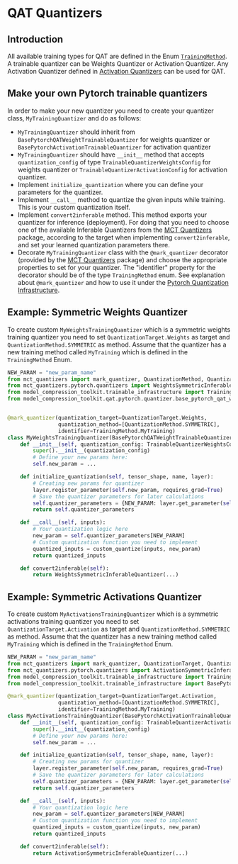 # QAT Quantizers

## Introduction
All available training types for QAT are defined in the Enum [`TrainingMethod`](../../trainable_infrastructure/common/training_method.py).
A trainable quantizer can be Weights Quantizer or Activation Quantizer.
Any Activation Quantizer defined in [Activation Quantizers](../../trainable_infrastructure/pytorch/activation_quantizers) can be used for QAT.


## Make your own Pytorch trainable quantizers
In order to make your new quantizer you need to create your quantizer class, `MyTrainingQuantizer` and do as follows:
   - `MyTrainingQuantizer` should inherit from `BasePytorchQATWeightTrainableQuantizer` for weights quantizer or `BasePytorchActivationTrainableQuantizer` for activation quantizer
   - `MyTrainingQuantizer` should have `__init__` method that accepts `quantization_config` of type `TrainableQuantizerWeightsConfig` for weights quantizer or `TrainableQuantizerActivationConfig` for activation quantizer.
   - Implement `initialize_quantization` where you can define your parameters for the quantizer.
   - Implement `__call__` method to quantize the given inputs while training. This is your custom quantization itself. 
   - Implement `convert2inferable` method. This method exports your quantizer for inference (deployment). For doing that you need to choose one of the available Inferable Quantizers from the [MCT Quantizers](https://github.com/sony/mct_quantizers) package, according to the target when implementing `convert2inferable`, and set your learned quantization parameters there. 
   - Decorate `MyTrainingQuantizer` class with the `@mark_quantizer` decorator (provided by the [MCT Quantizers](https://github.com/sony/mct_quantizers) package) and choose the appropriate properties to set for your quantizer. The "identifier" property for the decorator should be of the type `TrainingMethod`  enum. See explanation about `@mark_quantizer` and how to use it under the [Pytorch Quantization Infrastructure](../../trainable_infrastructure/pytorch/README.md).
   
## Example: Symmetric Weights Quantizer
To create custom `MyWeightsTrainingQuantizer` which is a symmetric weights training quantizer you need to set
`QuantizationTarget.Weights` as target and `QuantizationMethod.SYMMETRIC` as method.
Assume that the quantizer has a new training method called `MyTraining` which is defined in the `TrainingMethod` Enum.

```python
NEW_PARAM = "new_param_name"
from mct_quantizers import mark_quantizer, QuantizationMethod, QuantizationTarget
from mct_quantizers.pytorch.quantizers import WeightsSymmetricInferableQuantizer
from model_compression_toolkit.trainable_infrastructure import TrainingMethod, TrainableQuantizerWeightsConfig
from model_compression_toolkit.qat.pytorch.quantizer.base_pytorch_qat_weight_quantizer import BasePytorchQATWeightTrainableQuantizer


@mark_quantizer(quantization_target=QuantizationTarget.Weights,
                quantization_method=[QuantizationMethod.SYMMETRIC],
                identifier=TrainingMethod.MyTraining)
class MyWeightsTrainingQuantizer(BasePytorchQATWeightTrainableQuantizer):
    def __init__(self, quantization_config: TrainableQuantizerWeightsConfig):
        super().__init__(quantization_config)
        # Define your new params here:
        self.new_param = ...

    def initialize_quantization(self, tensor_shape, name, layer):
        # Creating new params for quantizer
        layer.register_parameter(self.new_param, requires_grad=True)
        # Save the quantizer parameters for later calculations
        self.quantizer_parameters = {NEW_PARAM: layer.get_parameter(self.new_param)}
        return self.quantizer_parameters

    def __call__(self, inputs):
        # Your quantization logic here
        new_param = self.quantizer_parameters[NEW_PARAM]
        # Custom quantization function you need to implement
        quantized_inputs = custom_quantize(inputs, new_param)
        return quantized_inputs

    def convert2inferable(self):
        return WeightsSymmetricInferableQuantizer(...)
```

## Example: Symmetric Activations Quantizer
To create custom `MyActivationsTrainingQuantizer` which is a symmetric activations training quantizer you need to set `QuantizationTarget.Activation` as target and `QuantizationMethod.SYMMETRIC` as method.
Assume that the quantizer has a new training method called `MyTraining` which is defined in the `TrainingMethod` Enum.

```python
NEW_PARAM = "new_param_name"
from mct_quantizers import mark_quantizer, QuantizationTarget, QuantizationMethod
from mct_quantizers.pytorch.quantizers import ActivationSymmetricInferableQuantizer
from model_compression_toolkit.trainable_infrastructure import TrainingMethod, TrainableQuantizerActivationConfig
from model_compression_toolkit.trainable_infrastructure import BasePytorchActivationTrainableQuantizer

@mark_quantizer(quantization_target=QuantizationTarget.Activation,
                quantization_method=[QuantizationMethod.SYMMETRIC],
                identifier=TrainingMethod.MyTraining)
class MyActivationsTrainingQuantizer(BasePytorchActivationTrainableQuantizer):
    def __init__(self, quantization_config: TrainableQuantizerActivationConfig):
        super().__init__(quantization_config)
        # Define your new params here:
        self.new_param = ...

    def initialize_quantization(self, tensor_shape, name, layer):
        # Creating new params for quantizer
        layer.register_parameter(self.new_param, requires_grad=True)
        # Save the quantizer parameters for later calculations
        self.quantizer_parameters = {NEW_PARAM: layer.get_parameter(self.new_param)}
        return self.quantizer_parameters

    def __call__(self, inputs):
        # Your quantization logic here
        new_param = self.quantizer_parameters[NEW_PARAM]
        # Custom quantization function you need to implement
        quantized_inputs = custom_quantize(inputs, new_param)
        return quantized_inputs

    def convert2inferable(self):
        return ActivationSymmetricInferableQuantizer(...)
```
